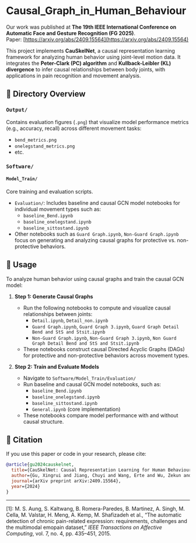 # Causal_Graph_in_Human_Behaviour

Our work was published at **The 19th IEEE International Conference on Automatic Face and Gesture Recognition (FG 2025)**.  
Paper: [https://arxiv.org/abs/2409.15564](https://arxiv.org/abs/2409.15564)

This project implements **CauSkelNet**, a causal representation learning framework for analyzing human behavior using joint-level motion data. It integrates the **Peter-Clark (PC) algorithm** and **Kullback-Leibler (KL) divergence** to infer causal relationships between body joints, with applications in pain recognition and movement analysis.

## 📁 Directory Overview

### `Output/`  
Contains evaluation figures (`.png`) that visualize model performance metrics (e.g., accuracy, recall) across different movement tasks:
- `bend_metrics.png`
- `onelegstand_metrics.png`
- etc.

### `Software/`  

#### `Model_Train/`  
Core training and evaluation scripts.
- `Evaluation/`: Includes baseline and causal GCN model notebooks for individual movement types such as:
  - `baseline_Bend.ipynb`
  - `baseline_onelegstand.ipynb`
  - `baseline_sittostand.ipynb`
- Other notebooks such as `Guard Graph.ipynb`, `Non-Guard Graph.ipynb` focus on generating and analyzing causal graphs for protective vs. non-protective behaviors.

## 🚀 Usage

To analyze human behavior using causal graphs and train the causal GCN model:

1. **Step 1: Generate Causal Graphs**
   - Run the following notebooks to compute and visualize causal relationships between joints:
     - `Detail.ipynb`, `Detail_non.ipynb`
     - `Guard Graph.ipynb`, `Guard Graph 3.ipynb`, `Guard Graph Detail Bend and StS and Stsit.ipynb`
     - `Non-Guard Graph.ipynb`, `Non-Guard Graph 3.ipynb`, `Non Guard Graph Detail Bend and StS and Stsit.ipynb`
   - These notebooks construct causal Directed Acyclic Graphs (DAGs) for protective and non-protective behaviors across movement types.

2. **Step 2: Train and Evaluate Models**
   - Navigate to `Software/Model_Train/Evaluation/`
   - Run baseline and causal GCN model notebooks, such as:
     - `baseline_Bend.ipynb`
     - `baseline_onelegstand.ipynb`
     - `baseline_sittostand.ipynb`
     - `General.ipynb` (core implementation)
   - These notebooks compare model performance with and without causal structure.

## 📄 Citation

If you use this paper or code in your research, please cite:

```bibtex
@article{gu2024causkelnet,
  title={CauSkelNet: Causal Representation Learning for Human Behaviour Analysis},
  author={Gu, Xingrui and Jiang, Chuyi and Wang, Erte and Wu, Zekun and Cui, Qiang and Tian, Leimin and Wu, Lianlong and Song, Siyang and Yu, Chuang},
  journal={arXiv preprint arXiv:2409.15564},
  year={2024}
}
```
---
[1]: M. S. Aung, S. Kaltwang, B. Romera-Paredes, B. Martinez, A. Singh, M. Cella, M. Valstar, H. Meng, A. Kemp, M. Shafizadeh et al., “The automatic detection of chronic pain-related expression: requirements, challenges and the multimodal emopain dataset,” *IEEE Transactions on Affective Computing*, vol. 7, no. 4, pp. 435–451, 2015.
